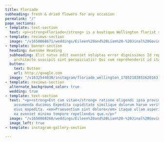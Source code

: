 ```yaml
---
title: Floriade
subheading: fresh & dried flowers for any occasion
permalink: "/"
page_sections:
- template: text-section
  text: <p><strong>Floriade</strong> is a boutique Wellington florist specialising in unique fresh and dried floral arrangements. We believe that flowers delight the senses and bring an emotional response through colour, fragrance, texture and composition. We offer fresh and dried flowers that stand out from the everyday because we like to use unusual flowers and foliage as well as traditional favourites in our designs. Every floral arrangement we create is bespoke and individual.</p>
- template: reviews-section
  image: "/v1650068671/weddings/Eileen%20and%20Liam%20-%20Jinal%20Govind%20Photography/a1mkzuuymrhphw0vvshr.jpg"
- template: banner-section
  heading: Awesome Heading
  subheading: Elit natus odit eveniet voluptas error dignissimos Id repudiandae rerum
    architecto suscipit sint perspiciatis! Qui cum reprehenderit id itaque recusandae.
  button:
    text: Button
    url: http://google.com
  image: "/v1632544038/instagram/floriade_wellington_17852103851620163.jpg"
- template: reviews-section
  alternate_background_color: true
  wedding: true
- template: text-section
  text: "<p><strong>Est cum vitae</strong> ratione eligendi ipsa provident Quia vero minus quod repellat
    assumenda ducimus Expedita cupiditate similique dolorum harum veritatis, est,
    eius expedita. <em>Praesentium sint dolore</em> itaque ullam asperiores! In voluptatibus
    ea eveniet minima tempore repellendus quo.</p>"
  image: "/v1650068260/weddings/Eileen%20and%20Liam%20-%20Jinal%20Govind%20Photography/tsx6jbgtk03gc3w1m9cc.jpg"
  image_left: true
- template: instagram-gallery-section

---
```

